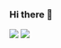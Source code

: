 ### Hi there 👋


<p >
<img  src="https://github-readme-stats.vercel.app/api?username=pzxy&theme=transparent&show_icons=true&hide_border=false&hide_title=true&hide_rank=true&hide=issues&disable_animations=true"/>
<img  src="https://github-readme-stats.vercel.app/api/top-langs/?username=pzxy&theme=transparent&hide_border=false&layout=compact&langs_count=4&hide=javascript,html,css,Progress 4GL" />
<!-- <br/>
<img  src="https://skillicons.dev/icons?i=golang,cpp,rust,java,docker,mysql&theme=light" /> -->
</p>
